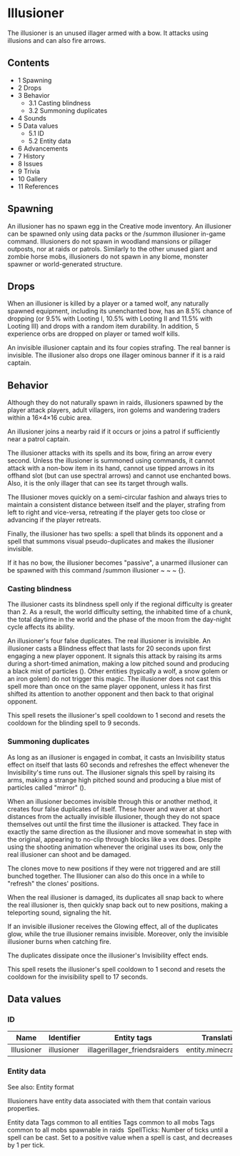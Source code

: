 # Illusioner
The illusioner is an unused illager armed with a bow. It attacks using illusions and can also fire arrows.

## Contents
- 1 Spawning
- 2 Drops
- 3 Behavior
	- 3.1 Casting blindness
	- 3.2 Summoning duplicates
- 4 Sounds
- 5 Data values
	- 5.1 ID
	- 5.2 Entity data
- 6 Advancements
- 7 History
- 8 Issues
- 9 Trivia
- 10 Gallery
- 11 References

## Spawning
An illusioner has no spawn egg in the Creative mode inventory. An illusioner can be spawned only using data packs or the /summon illusioner in-game command. Illusioners do not spawn in woodland mansions or pillager outposts, nor at raids or patrols. Similarly to the other unused giant and zombie horse mobs, illusioners do not spawn in any biome, monster spawner or world-generated structure.

## Drops
When an illusioner is killed by a player or a tamed wolf, any naturally spawned equipment, including its unenchanted bow, has an 8.5% chance of dropping (or 9.5% with Looting I, 10.5% with Looting II and 11.5% with Looting III) and drops with a random item durability. In addition, 5 experience orbs are dropped on player or tamed wolf kills.

An invisible illusioner captain and its four copies strafing. The real banner is invisible.
The illusioner also drops one  illager ominous banner if it is a raid captain.

## Behavior
Although they do not naturally spawn in raids, illusioners spawned by the player attack players, adult villagers, iron golems and wandering traders within a 16×4×16 cubic area. 

An illusioner joins a nearby raid if it occurs or joins a patrol if sufficiently near a patrol captain. 

The illusioner attacks with its spells and its bow, firing an arrow every second. Unless the illusioner is summoned using commands, it cannot attack with a non-bow item in its hand, cannot use tipped arrows in its offhand slot (but can use spectral arrows) and cannot use enchanted bows. Also, it is the only illager that can see its target through walls. 

The Illusioner moves quickly on a semi-circular fashion and always tries to maintain a consistent distance between itself and the player, strafing from left to right and vice-versa, retreating if the player gets too close or advancing if the player retreats. 

Finally, the illusioner has two spells: a spell that blinds its opponent and a spell that summons visual pseudo-duplicates and makes the illusioner invisible.

If it has no bow, the illusioner  becomes "passive", a unarmed illusioner can be spawned with this command /summon illusioner ~ ~ ~ {}.

### Casting blindness
The illusioner casts its blindness spell only if the regional difficulty is greater than 2. As a result, the world difficulty setting, the inhabited time of a chunk, the total daytime in the world and the phase of the moon from the day-night cycle affects its ability.

An illusioner's four false duplicates. The real illusioner is invisible.
An illusioner casts a Blindness effect that lasts for 20 seconds upon first engaging a new player opponent. It signals this attack by raising its arms during a short-timed animation, making a low pitched sound and producing a black mist of particles (). Other entities (typically a wolf, a snow golem or an iron golem) do not trigger this magic. The illusioner does not cast this spell more than once on the same player opponent, unless it has first shifted its attention to another opponent and then back to that original opponent. 

This spell resets the illusioner's spell cooldown to 1 second and resets the cooldown for the blinding spell to 9 seconds.

### Summoning duplicates
As long as an illusioner is engaged in combat, it casts an Invisibility status effect on itself that lasts 60 seconds and refreshes the effect whenever the Invisibility's time runs out. The illusioner signals this spell by raising its arms, making a strange high pitched sound and producing a blue mist of particles called "mirror" ().

When an illusioner becomes invisible through this or another method, it creates four false duplicates of itself. These hover and waver at short distances from the actually invisible illusioner, though they do not space themselves out until the first time the illusioner is attacked. They face in exactly the same direction as the illusioner and move somewhat in step with the original, appearing to no-clip through blocks like a vex does. Despite using the shooting animation whenever the original uses its bow, only the real illusioner can shoot and be damaged.

The clones move to new positions if they were not triggered and are still bunched together. The Illusioner can also do this once in a while to "refresh" the clones' positions.

When the real illusioner is damaged, its duplicates all snap back to where the real illusioner is, then quickly snap back out to new positions, making a teleporting sound, signaling the hit.

If an invisible illusioner receives the Glowing effect, all of the duplicates glow, while the true illusioner remains invisible. Moreover, only the invisible illusioner burns when catching fire.

The duplicates dissipate once the illusioner's Invisibility effect ends.

This spell resets the illusioner's spell cooldown to 1 second and resets the cooldown for the invisibility spell to 17 seconds.

## Data values
### ID
| Name       | Identifier | Entity tags                   | Translation key             |
|------------|------------|-------------------------------|-----------------------------|
| Illusioner | illusioner | illagerillager_friendsraiders | entity.minecraft.illusioner |

### Entity data
See also: Entity format

Illusioners have entity data associated with them that contain various properties.


 Entity data
Tags common to all entities
Tags common to all mobs
Tags common to all mobs spawnable in raids
 SpellTicks: Number of ticks until a spell can be cast. Set to a positive value when a spell is cast, and decreases by 1 per tick.

